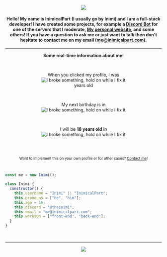 
  <p align="center">
  <img src="https://i.imgur.com/tUlzphq.png"
       </p>
 
<h4 align="center">
  Hello! My name is InimicalPart (I usually go by Inimi) and I am a full-stack developer! I have created some projects, for example a <a href="https://github.com/InimicalPart/InBot">Discord Bot</a> for one of the servers that I moderate, <a href="https://inimicalpart.com">My personal website</a>, and some others! If you have a question to ask me or just want to talk then don't hesitate to contact me on my email (<a href="mailto:me@inimicalpart.com?subject=Hello good friend c;">me@inimicalpart.com</a>).
</h4>

---
<p align="center"><b>Some real-time information about me!</b></p>
<br>
<p align="center">When you clicked my profile, I was<br>
<img title="My age in exact years" alt="I broke something, hold on while I fix it" src="https://api.inimicalpart.com/v1/img.png?years"></img><br>
   years old</p><br>
  <p align="center">My next birthday is in<br>
<img title="My next birthday" alt="I broke something, hold on while I fix it" src="https://api.inimicalpart.com/v1/img.png?prettyLeft"></img></p><br>
  <p align="center">I will be <b>18 years old</b> in<br>
<img title="My next birthday" alt="I broke something, hold on while I fix it" src="https://api.inimicalpart.com/v1/img.png?prettyLeft&untilAge=18"></img></p><br>
<br>
<p align="center"><sub <b>Want to implement this on your own profile or for other cases? <a href="mailto:me@inimicalpart.com?subject=RT Information Implementation&body=Hey there friend! Thanks for checking out my profile! Please remove this text and provide your birthday (as precise as possible) in the 'yyyy-mm-dd hh:mm:ss AM/PM' format! If you don't include AM/PM, I'll assume it's 24 hour time. I'll get back to you as soon as possible with how to set this up for your purpose. Thank you <3">Contact me</a>!</b></sub></p>
</p>


<!--<h3 align="left">
 inimicalpart-identity.js
</h3>-->

#

```javascript
const me = new Inimi();

class Inimi {
  constructor() {
    this.username = "Inimi" || "InimicalPart";
    this.pronouns = ["he", "him"];
    this.age = 16;
    this.discord = "@theinimi";
    this.email = "me@inimicalpart.com";
    this.worksOn = ["front-end", "back-end"];
  }
}

```
<br><hr><p align="center">
<a href="https://ko-fi.com/M4M0K8G9L"><img src="https://ko-fi.com/img/githubbutton_sm.svg"/></a>
</p>
